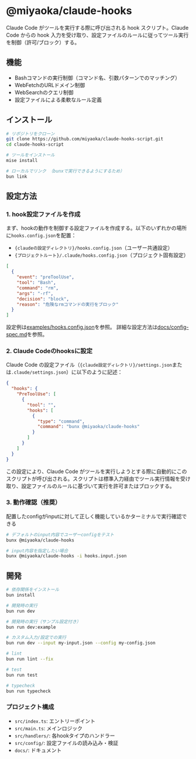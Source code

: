 # @miyaoka/claude-hooks

Claude Code がツールを実行する際に呼び出される hook スクリプト。Claude Code からの hook 入力を受け取り、設定ファイルのルールに従ってツール実行を制御（許可/ブロック）する。

## 機能

- Bashコマンドの実行制御（コマンド名、引数パターンでのマッチング）
- WebFetchのURLドメイン制御
- WebSearchのクエリ制御
- 設定ファイルによる柔軟なルール定義

## インストール

```bash
# リポジトリをクローン
git clone https://github.com/miyaoka/claude-hooks-script.git
cd claude-hooks-script

# ツールをインストール
mise install

# ローカルでリンク （bunxで実行できるようにするため）
bun link
```

## 設定方法

### 1. hook設定ファイルを作成

まず、hookの動作を制御する設定ファイルを作成する。以下のいずれかの場所に`hooks.config.json`を配置：

- `{claudeの設定ディレクトリ}/hooks.config.json`（ユーザー共通設定）
- `{プロジェクトルート}/.claude/hooks.config.json`（プロジェクト固有設定）

```json
[
  {
    "event": "preToolUse",
    "tool": "Bash",
    "command": "rm",
    "args": "-rf",
    "decision": "block",
    "reason": "危険なrmコマンドの実行をブロック"
  }
]
```

設定例は[examples/hooks.config.json](examples/hooks.config.json)を参照。
詳細な設定方法は[docs/config-spec.md](docs/config-spec.md)を参照。

### 2. Claude Codeのhooksに設定

Claude Code の設定ファイル（`{claude設定ディレクトリ}/settings.json`または`.claude/settings.json`）に以下のように記述：

```json
{
  "hooks": {
    "PreToolUse": [
      {
        "tool": "",
        "hooks": [
          {
            "type": "command",
            "command": "bunx @miyaoka/claude-hooks"
          }
        ]
      }
    ]
  }
}
```

この設定により、Claude Code がツールを実行しようとする際に自動的にこのスクリプトが呼び出される。スクリプトは標準入力経由でツール実行情報を受け取り、設定ファイルのルールに基づいて実行を許可またはブロックする。

### 3. 動作確認（推奨）

配置したconfigがinputに対して正しく機能しているかターミナルで実行確認できる

```bash
# デフォルトのinput内容でユーザーconfigをテスト
bunx @miyaoka/claude-hooks

# input内容を指定したい場合
bunx @miyaoka/claude-hooks -i hooks.input.json
```

## 開発

```bash
# 依存関係をインストール
bun install

# 開発時の実行
bun run dev

# 開発時の実行（サンプル設定付き）
bun run dev:example

# カスタム入力/設定での実行
bun run dev --input my-input.json --config my-config.json

# lint
bun run lint --fix

# test
bun run test

# typecheck
bun run typecheck
```

### プロジェクト構成

- `src/index.ts`: エントリーポイント
- `src/main.ts`: メインロジック
- `src/handlers/`: 各hookタイプのハンドラー
- `src/config/`: 設定ファイルの読み込み・検証
- `docs/`: ドキュメント
